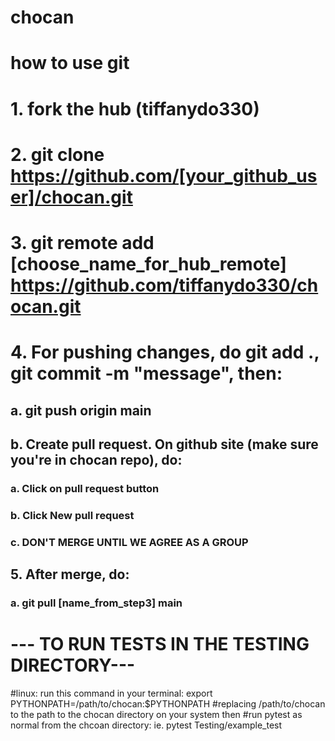 # chocan
# how to use git
# 
# 1. fork the hub (tiffanydo330)
# 2. git clone https://github.com/[your_github_user]/chocan.git
# 3. git remote add [choose_name_for_hub_remote] https://github.com/tiffanydo330/chocan.git
# 4. For pushing changes, do git add ., git commit -m "message", then:
## a. git push origin main
## b. Create pull request. On github site (make sure you're in chocan repo), do:
### a. Click on pull request button
### b. Click New pull request
### c. DON'T MERGE UNTIL WE AGREE AS A GROUP
## 5. After merge, do:
### a. git pull [name_from_step3] main

#		--- TO RUN TESTS IN THE TESTING DIRECTORY---
#linux: run this command in your terminal: export PYTHONPATH=/path/to/chocan:$PYTHONPATH
#replacing /path/to/chocan to the path to the chocan directory on your system then
#run pytest as normal from the chcoan directory: ie. pytest Testing/example_test
